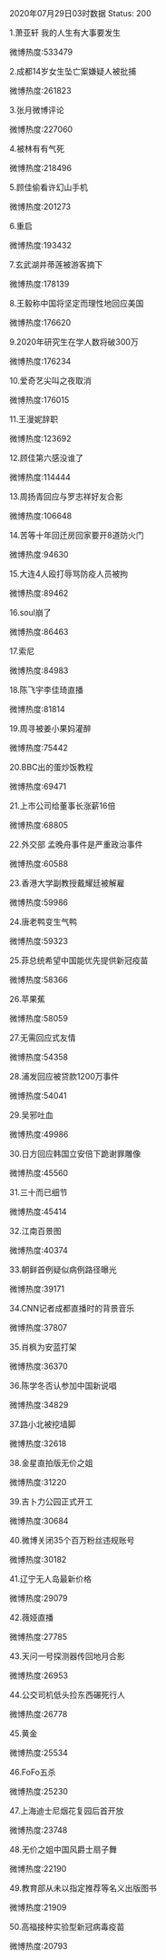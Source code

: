 2020年07月29日03时数据
Status: 200

1.萧亚轩 我的人生有大事要发生

微博热度:533479

2.成都14岁女生坠亡案嫌疑人被批捕

微博热度:261823

3.张月微博评论

微博热度:227060

4.被林有有气死

微博热度:218496

5.顾佳偷看许幻山手机

微博热度:201273

6.重启

微博热度:193432

7.玄武湖并蒂莲被游客摘下

微博热度:178139

8.王毅称中国将坚定而理性地回应美国

微博热度:176620

9.2020年研究生在学人数将破300万

微博热度:176234

10.爱奇艺尖叫之夜取消

微博热度:176015

11.王漫妮辞职

微博热度:123692

12.顾佳第六感没谁了

微博热度:114444

13.周扬青回应与罗志祥好友合影

微博热度:106648

14.苦等十年回迁房回家要开8道防火门

微博热度:94630

15.大连4人殴打辱骂防疫人员被拘

微博热度:89462

16.soul崩了

微博热度:86463

17.索尼

微博热度:84983

18.陈飞宇李佳琦直播

微博热度:81814

19.周寻被姜小果妈灌醉

微博热度:75442

20.BBC出的蛋炒饭教程

微博热度:69471

21.上市公司给董事长涨薪16倍

微博热度:68805

22.外交部 孟晚舟事件是严重政治事件

微博热度:60588

23.香港大学副教授戴耀廷被解雇

微博热度:59986

24.唐老鸭变生气鸭

微博热度:59323

25.菲总统希望中国能优先提供新冠疫苗

微博热度:58366

26.苹果蕉

微博热度:58059

27.无需回应式友情

微博热度:54358

28.浦发回应被贷款1200万事件

微博热度:54041

29.吴邪吐血

微博热度:49986

30.日方回应韩国立安倍下跪谢罪雕像

微博热度:45560

31.三十而已细节

微博热度:45414

32.江南百景图

微博热度:40374

33.朝鲜首例疑似病例路径曝光

微博热度:39171

34.CNN记者成都直播时的背景音乐

微博热度:37807

35.肖枫为安蓝打架

微博热度:36370

36.陈学冬否认参加中国新说唱

微博热度:34829

37.路小北被挖墙脚

微博热度:32618

38.金星直拍版无价之姐

微博热度:31220

39.吉卜力公园正式开工

微博热度:30684

40.微博关闭35个百万粉丝违规账号

微博热度:30182

41.辽宁无人岛最新价格

微博热度:29079

42.薇娅直播

微博热度:27785

43.天问一号探测器传回地月合影

微博热度:26953

44.公交司机低头捡东西碾死行人

微博热度:26778

45.黄金

微博热度:25534

46.FoFo五杀

微博热度:25230

47.上海迪士尼烟花复园后首开放

微博热度:23748

48.无价之姐中国风爵士扇子舞

微博热度:22190

49.教育部从未以指定推荐等名义出版图书

微博热度:21909

50.高福接种实验型新冠病毒疫苗

微博热度:20793

